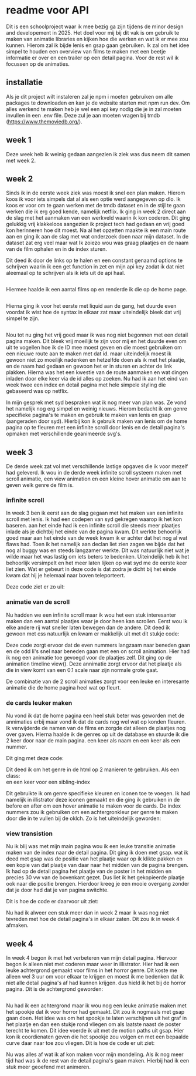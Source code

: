# readme voor API
Dit is een schoolproject waar ik mee bezig ga zijn tijdens de minor design and developement in 2025. Het doel voor mij bij dit vak is om gebruik te maken van animatie libraries en kijken hoe die werken en wat ik er mee zou kunnen. Hierom zal ik bijde lenis en gsap gaan gebruiken. Ik zal om het idee simpel te houden een overview van films te maken met een beetje informatie er over en een trailer op een detail pagina. Voor de rest wil ik focussen op de animaties.


## installatie
Als je dit project wilt instaleren zal je npm i moeten gebruiken om alle packages te downloaden en kan je de website starten met npm run dev. Om alles werkend te maken heb je wel een api key nodig die je in zal moeten invullen in een .env file. Deze zul je aan moeten vragen bij tmdb (https://www.themoviedb.org/). 


## week 1
Deze week heb ik weinig gedaan aangezien ik ziek was dus neem dit samen met week 2. 


## week 2
Sinds ik in de eerste week ziek was moest ik snel een plan maken. Hierom koos ik voor iets simpels dat al als een optie werd aangegeven op dlo. Ik koos er voor om te gaan werken met de tmdb dataset en in de stijl te gaan werken die ik erg goed kende, namelijk netflix.  Ik ging in week 2 direct aan de slag met het aanmaken van een werkveld waarin ik kon coderen. Dit ging gelukkig vrij klakkeloos aangezien ik project tech had gedaan en vrij goed kon herinneren hoe dit moest. Na al het opzetten maakte ik een main route aan en ging ik aan de slag met wat onderzoek doen naar mijn dataset. In de dataset zat erg veel maar wat Ik zoiezo wou was graag plaatjes en de naam van de film ophalen en in de index sturen.

Dit deed ik door de links op te halen en een constant genaamd options te schrijven waarin ik een get function in zet en mijn api key zodat ik dat niet aleemaal op te schrijven als ik iets uit de api haal.

<img href='./reasdmeimages/customProperties.png'>

Hiermee haalde ik een aantal films op en renderde ik die op de home page. 

<img href='./reasdmeimages/image1.png'>
<img href='./reasdmeimages/image2.png'>

Hierna ging ik voor het eerste met liquid aan de gang, het duurde even voordat ik wist hoe de syntax in elkaar zat maar uiteindelijk bleek dat vrij simpel te zijn. 

<img href='./reasdmeimages/image3.png'>

Nou tot nu ging het vrij goed maar ik was nog niet begonnen met een detail pagina maken. Dit bleek vrij moeilijk te zijn voor mij en het duurde even om uit te vogellen hoe ik de ID mee moest geven en die moest gebruiken om een nieuwe route aan te maken met dat id. maar uiteindelijk moest ik gewoon niet zo moeilijk nadenken en hetzelfde doen als ik met het plaatje, en de naam had gedaan en gewoon het er in sturen en achter de link plakken. Hierna was het een kwestie van de route aanmaken en wat dingen inladen door elke keer via de id alles op zoeken. Nu had ik aan het eind van week twee een index en detail pagina met hele simpele styling die gebaseerd was op netflix.

In mijn gesprek met syd bespraken wat ik nog meer van plan was. Ze vond het namelijk nog erg simpel en weinig nieuws. Hierom bedacht ik om genre specifieke pagina's te maken en gebruik te maken van lenis en gsap (aangeraden door syd). Hierbij kon ik gebruik maken van lenis om de home pagina op te fleuren met een infinite scroll door lenis en de detail pagina's opmaken met verschillende geanimeerde svg's.


## week 3
De derde week zat vol met verschillende lastige opgaves die ik voor mezelf had geleverd. Ik wou in de derde week infinite scroll systeem maken met scroll animatie, een view animation en een kleine hover animatie om aan te geven welk genre de film is.

### infinite scroll
In week 3 ben ik eerst aan de slag gegaan met het maken van een infinite scroll met lenis. Ik had een codepen van syd gekregen waarop ik het kon baseren. aan het einde had ik een infinite scroll die steeds meer plaatjes inlade als je dichtbij het einde van de pagina kwam. Dit werkte behoorlijk goed maar aan het einde van de week kwam ik er achter dat het nog al wat flaws had. Toen ik het namelijk aan declan liet zien zagen we bijde dat het nog al buggy was en steeds langzamer werkte. Dit was natuurlijk niet wat je wilde maar het was lastig om iets beters te bedenken. Uiteindelijk heb ik het behoorlijk versimpelt en het meer laten lijken op wat syd me de eerste keer liet zien. Wat er gebeurt in deze code is dat zodra je dicht bij het einde kwam dat hij je helemaal naar boven teleporteert. 

Deze code ziet er zo uit:

<script>
  // ✅ Init Lenis with true infinite scroll
  const lenis = new window.Lenis({
    infinite: true,
    smooth: true,
    syncTouch: true,
    duration: 1.2,
    easing: (t) => Math.min(1, 1.001 - Math.pow(2, -10 * t))
  });
</script>


### animatie van de scroll
Nu hadden we een infinite scroll maar ik wou het een stuk interesanter maken dan een aantal plaatjes waar je door heen kan scrollen. Eerst wou ik elke andere rij wat sneller laten bewegen dan de andere. Dit deed ik gewoon met css natuurlijk en kwam er makkelijk uit met dit stukje code:

<style>
    li:nth-child(odd) {
      --scroll-distance: var(--scroll-fast);
      animation-name: scrollByVar;
      animation-timeline: scroll();
      animation-duration: auto;
      animation-fill-mode: both;
   }

   li:nth-child(even) {
      --scroll-distance: var(--scroll-slow);
      animation-name: scrollByVar;
      animation-timeline: scroll();
      animation-duration: auto;
      animation-fill-mode: both;
    }

    @keyframes scrollByVar {
   from {
     transform: translateY(0);
   }
   to {
     transform: translateY(var(--scroll-distance));
   }
 }
</style>

Deze code zorgt ervoor dat de even nummers langzaam naar beneden gaan en de odd li's snel naar beneden gaan met een on scroll animation. Hier had ik nog een animatie toe gevoegd voor de plaatjes zelf. Dit ging op de animation timeline view(). Deze annimatie zorgt ervoor dat het plaatje als die in view komt van een 0.1 scale naar zijn normale grote gaat.  

<style>
      img {
         width: 100%;
         height: auto;
         border-radius: 1%;
         will-change: transform, opacity;
         transition: transform 0.3s ease, opacity 0.3s ease;
         --hue: calc(var(--sibling-index) * 5); 
         

         animation-timeline: view(block 5% 5%);

         animation-name: grow;
         animation-fill-mode: both; 
         animation-duration: 1ms;
         position: relative;

         &:hover {
            box-shadow: 0px 0px 20px oklch(70% 70% var(--hue));
          }
      }
</style>

De combinatie van de 2 scroll animaties zorgt voor een leuke en interesante animatie die de home pagina heel wat op fleurt.


### de cards leuker maken

Nu vond ik dat de home pagina een heel stuk beter was geworden met de annimaties erbij maar vond ik dat de cards nog wel wat op konden fleuren. Ik verwijderde de namen van de films en zorgde dat alleen de plaatjes nog over gaven. Hierna haalde ik de genres op uit de database en stuurde ik die 2 keer door naar de main pagina. een keer als naam en een keer als een nummer. 

Dit ging met deze code: 
<img href='./reasdmeimages/image4.png'>

Dit deed ik om het genre in de html op 2 manieren te gebruiken. Als een class:
<img href='./reasdmeimages/image5.png'>
en een keer voor een sibling-index
<img href='./reasdmeimages/image6.png'>

Dit gebruikte ik om genre specifieke kleuren en iconen toe te voegen. Ik had namelijk in illistrator deze iconen gemaakt en die ging ik gebruiken in de before en after om een hover animatie te maken  voor de cards. De index nummers zou ik gebruiken om een achtergronkleur per genre te maken door die in te vullen bij de oklch. Zo is het uiteindelijk geworden:
<img href='./reasdmeimages/image7.png'>
<img href='./reasdmeimages/image8.png'>
<img href='./reasdmeimages/image9.png'>



### view transistion
Nu ik blij was met mijn main pagina wou ik een leuke transitie animatie maken van de index naar de detail pagina. Dit ging ik doen met gsap. wat ik deed met gsap was de positie van het plaatje waar op ik klikte pakken en een kopie van dat plaatje van daar naar het midden van de pagina brengen. Ik had op de detail pagina het plaatje van de poster in het midden en precies 30 vw van de bovenkant gezet. Dus liet ik het gekopieerde plaatje ook naar die positie brengen. Hierdoor kreeg je een mooie overgang zonder dat je door had dat je van pagina switchte. 

Dit is hoe de code er daarvoor uit ziet: 

<script>
// ================================================
// GSAP Movie Click Animation
// ================================================
document.addEventListener('click', (e) => {
  const link = e.target.closest('.movie-link');
  if (!link) return;

  e.preventDefault();

  const img = link.querySelector('img');
  const url = link.href;

  const rect = img.getBoundingClientRect();
  const aspectRatio = rect.width / rect.height;

  // 🖼️ Clone the image
  const cloneImg = img.cloneNode();
  Object.assign(cloneImg.style, {
    position: 'fixed',
    top: `${rect.top}px`,
    left: `${rect.left}px`,
    width: `${rect.width}px`,
    height: `${rect.height}px`,
    zIndex: 9999,
    pointerEvents: 'none',
    margin: 0,
  });
  document.body.appendChild(cloneImg);

  // 🎥 Create a background overlay
  const overlayDiv = document.createElement('div');
  Object.assign(overlayDiv.style, {
    position: 'fixed',
    top: `${rect.top}px`,
    left: `${rect.left}px`,
    width: `${rect.width}px`,
    height: `${rect.height}px`,
    backgroundColor: 'var(--Netflix-black)',
    zIndex: 9998,
    pointerEvents: 'none',
  });
  document.body.appendChild(overlayDiv);

  // 📏 Responsive animation target
  const scrollbarWidth = window.innerWidth - document.documentElement.clientWidth;
  const targetWidth = Math.min(window.innerWidth * 0.3, 400);
  const targetHeight = targetWidth / aspectRatio;
  const targetLeft = (window.innerWidth - targetWidth - scrollbarWidth) / 2;
  const targetTop = window.innerHeight * 0.15;

  // Animate the overlay to full screen
  gsap.to(overlayDiv, {
    top: 0,
    left: 0,
    width: '100vw',
    height: '100vh',
    ease: 'power3.inOut',
    duration: 0.8,
  });

  // Animate the image
  gsap.to(cloneImg, {
    top: targetTop,
    left: targetLeft,
    width: targetWidth,
    height: targetHeight,
    ease: 'power3.inOut',
    duration: 0.8,
    onComplete: () => {
      setTimeout(() => {
        window.location.href = url;
      }, 200);
    },
  });
});
// ================================================
// GSAP Movie Click Animation
// ================================================
document.addEventListener('click', (e) => {
  const link = e.target.closest('.movie-link');
  if (!link) return;

  e.preventDefault();

  const img = link.querySelector('img');
  const url = link.href;

  const rect = img.getBoundingClientRect();
  const aspectRatio = rect.width / rect.height;

  // 🖼️ Clone the image
  const cloneImg = img.cloneNode();
  Object.assign(cloneImg.style, {
    position: 'fixed',
    top: `${rect.top}px`,
    left: `${rect.left}px`,
    width: `${rect.width}px`,
    height: `${rect.height}px`,
    zIndex: 9999,
    pointerEvents: 'none',
    margin: 0,
  });
  document.body.appendChild(cloneImg);

  // 🎥 Create a background overlay
  const overlayDiv = document.createElement('div');
  Object.assign(overlayDiv.style, {
    position: 'fixed',
    top: `${rect.top}px`,
    left: `${rect.left}px`,
    width: `${rect.width}px`,
    height: `${rect.height}px`,
    backgroundColor: 'var(--Netflix-black)',
    zIndex: 9998,
    pointerEvents: 'none',
  });
  document.body.appendChild(overlayDiv);

  // 📏 Responsive animation target
  const scrollbarWidth = window.innerWidth - document.documentElement.clientWidth;
  const targetWidth = Math.min(window.innerWidth * 0.3, 400);
  const targetHeight = targetWidth / aspectRatio;
  const targetLeft = (window.innerWidth - targetWidth - scrollbarWidth) / 2;
  const targetTop = window.innerHeight * 0.15;

  // Animate the overlay to full screen
  gsap.to(overlayDiv, {
    top: 0,
    left: 0,
    width: '100vw',
    height: '100vh',
    ease: 'power3.inOut',
    duration: 0.8,
  });

  // Animate the image
  gsap.to(cloneImg, {
    top: targetTop,
    left: targetLeft,
    width: targetWidth,
    height: targetHeight,
    ease: 'power3.inOut',
    duration: 0.8,
    onComplete: () => {
      setTimeout(() => {
        window.location.href = url;
      }, 200);
    },
  });
});

</script>

Nu had ik alweer een stuk meer dan in week 2 maar ik was nog niet tevreden met hoe de detail pagina's in elkaar zaten. Dit zou ik in week 4 afmaken.


## week 4

In week 4 begon ik met het verbeteren van mijn detail pagina. Hiervoor begon ik alleen niet met coderen maar weer in illistrator. Hier had ik een leuke achtergrond gemaakt voor films in het horror genre. Dit koste me alleen wel 3 uur om voor elkaar te krijgen en moest ik me bedenken dat ik niet alle detail pagina's af had kunnen krijgen. dus hield ik het bij de horror pagina. Dit is de achtergrond geworden:

<img href='./reasdmeimages/image10.png'>

Nu had ik een achtergrond maar ik wou nog een leuke animatie maken met het spookje dat ik voor horror had gemaakt. Dit zou ik nogmaals met gsap gaan doen. Het idee was om het spookje te laten verschijnen uit het graf in het plaatje en dan een stukje rond vliegen om als laatste naast de poster terecht te komen. Dit idee voerde ik uit met de motion paths uit gsap. Hier kon ik coordienaten geven die het spookje zou volgen en met een bepaalde curve daar naar toe zou vliegen. Dit is hoe de code er uit ziet:

<script>
gsap.to(ghost, {
      delay: 1, // Start after the fade-in
      duration: 5,
      ease: 'power1.inOut',
      motionPath: {
        path: [
          { x: 0, y: 0 }, // Start
          { x: window.innerWidth * 0.9, y: 0 }, // Go right
          { x: window.innerWidth * 0.3, y: window.innerHeight * 0.7 }, // Curve down and left
          { x: window.innerWidth * 0, y: window.innerHeight * 0.5 }, // Go left
          { x: window.innerWidth * 0.3, y: window.innerHeight * 0.3 }, // Go right and up
          { x: window.innerWidth * 0.6, y: window.innerHeight * 0.1 }, // Go right and up
          { x: window.innerWidth * 0.6, y: window.innerHeight * 0 } // Go straight up
        ],
        autoRotate: true,
        curviness: 1.5
      }})
</script>

Nu was alles af wat ik af kon maken voor mijn mondeling. Als ik nog meer tijd had was ik de rest van de detail pagina's gaan maken. Hierbij had ik een stuk meer geoefend met animeren. 